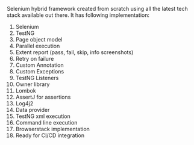 Selenium hybrid framework created from scratch using all the latest tech stack available out there. It has following implementation:

1.	Selenium
2.	TestNG
3.	Page object model
4.	Parallel execution
5.	Extent report (pass, fail, skip, info screenshots)
6.	Retry on failure
7.	Custom Annotation
8.	Custom Exceptions
9.	TestNG Listeners
10.	Owner library
11.	Lombok
12.	AssertJ for assertions
13.	Log4j2
14.	Data provider
15.	TestNG xml execution
16.	Command line execution
17.	Browserstack implementation
18.	Ready for CI/CD integration
